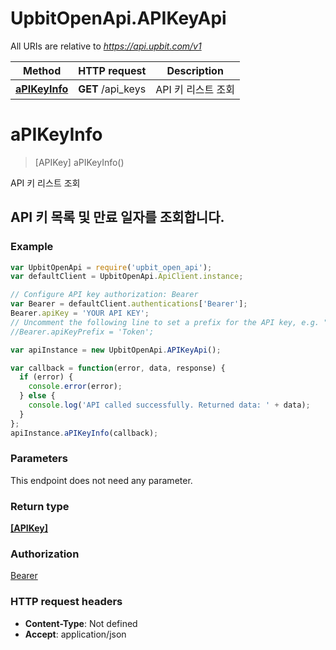 # UpbitOpenApi.APIKeyApi

All URIs are relative to *https://api.upbit.com/v1*

Method | HTTP request | Description
------------- | ------------- | -------------
[**aPIKeyInfo**](APIKeyApi.md#aPIKeyInfo) | **GET** /api_keys | API 키 리스트 조회


<a name="aPIKeyInfo"></a>
# **aPIKeyInfo**
> [APIKey] aPIKeyInfo()

API 키 리스트 조회

## API 키 목록 및 만료 일자를 조회합니다. 

### Example
```javascript
var UpbitOpenApi = require('upbit_open_api');
var defaultClient = UpbitOpenApi.ApiClient.instance;

// Configure API key authorization: Bearer
var Bearer = defaultClient.authentications['Bearer'];
Bearer.apiKey = 'YOUR API KEY';
// Uncomment the following line to set a prefix for the API key, e.g. "Token" (defaults to null)
//Bearer.apiKeyPrefix = 'Token';

var apiInstance = new UpbitOpenApi.APIKeyApi();

var callback = function(error, data, response) {
  if (error) {
    console.error(error);
  } else {
    console.log('API called successfully. Returned data: ' + data);
  }
};
apiInstance.aPIKeyInfo(callback);
```

### Parameters
This endpoint does not need any parameter.

### Return type

[**[APIKey]**](APIKey.md)

### Authorization

[Bearer](../README.md#Bearer)

### HTTP request headers

 - **Content-Type**: Not defined
 - **Accept**: application/json

